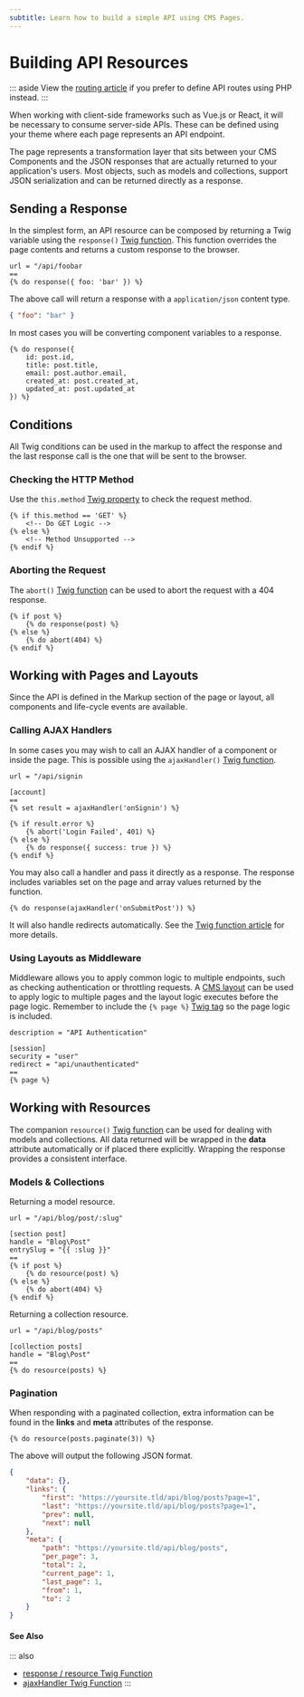 ```yaml
---
subtitle: Learn how to build a simple API using CMS Pages.
---
```

# Building API Resources

::: aside
View the [routing article](../../extend/system/routing.md) if you prefer to define API routes using PHP instead.
:::

When working with client-side frameworks such as Vue.js or React, it will be necessary to consume server-side APIs. These can be defined using your theme where each page represents an API endpoint.

The page represents a transformation layer that sits between your CMS Components and the JSON responses that are actually returned to your application's users. Most objects, such as models and collections, support JSON serialization and can be returned directly as a response.

## Sending a Response

In the simplest form, an API resource can be composed by returning a Twig variable using the `response()` [Twig function](../../markup/function/response.md). This function overrides the page contents and returns a custom response to the browser.

```twig
url = "/api/foobar
==
{% do response({ foo: 'bar' }) %}
```

The above call will return a response with a `application/json` content type.

```json
{ "foo": "bar" }
```

In most cases you will be converting component variables to a response.

```twig
{% do response({
    id: post.id,
    title: post.title,
    email: post.author.email,
    created_at: post.created_at,
    updated_at: post.updated_at
}) %}
```

## Conditions

All Twig conditions can be used in the markup to affect the response and the last response call is the one that will be sent to the browser.

### Checking the HTTP Method

Use the `this.method` [Twig property](../../markup/property/this-method.md) to check the request method.

```twig
{% if this.method == 'GET' %}
    <!-- Do GET Logic -->
{% else %}
    <!-- Method Unsupported -->
{% endif %}
```

### Aborting the Request

The `abort()` [Twig function](../../markup/function/abort.md) can be used to abort the request with a 404 response.

```twig
{% if post %}
    {% do response(post) %}
{% else %}
    {% do abort(404) %}
{% endif %}
```

## Working with Pages and Layouts

Since the API is defined in the Markup section of the page or layout, all components and life-cycle events are available.

### Calling AJAX Handlers

In some cases you may wish to call an AJAX handler of a component or inside the page. This is possible using the `ajaxHandler()` [Twig function](../../markup/function/ajax-handler.md).

```twig
url = "/api/signin

[account]
==
{% set result = ajaxHandler('onSignin') %}

{% if result.error %}
    {% abort('Login Failed', 401) %}
{% else %}
    {% do response({ success: true }) %}
{% endif %}
```

You may also call a handler and pass it directly as a response. The response includes variables set on the page and array values returned by the function.

```twig
{% do response(ajaxHandler('onSubmitPost')) %}
```

It will also handle redirects automatically. See the [Twig function article](../../markup/function/ajax-handler.md) for more details.

### Using Layouts as Middleware

Middleware allows you to apply common logic to multiple endpoints, such as checking authentication or throttling requests. A [CMS layout](../themes/layouts.md) can be used to apply logic to multiple pages and the layout logic executes before the page logic. Remember to include the `{% page %}` [Twig tag](../../markup/tag/page.md) so the page logic is included.

```twig
description = "API Authentication"

[session]
security = "user"
redirect = "api/unauthenticated"
==
{% page %}
```

## Working with Resources

The companion  `resource()` [Twig function](../../markup/function/response.md) can be used for dealing with models and collections. All data returned will be wrapped in the **data** attribute automatically or if placed there explicitly. Wrapping the response provides a consistent interface.

### Models & Collections

Returning a model resource.

```twig
url = "/api/blog/post/:slug"

[section post]
handle = "Blog\Post"
entrySlug = "{{ :slug }}"
==
{% if post %}
    {% do resource(post) %}
{% else %}
    {% do abort(404) %}
{% endif %}
```

Returning a collection resource.

```twig
url = "/api/blog/posts"

[collection posts]
handle = "Blog\Post"
==
{% do resource(posts) %}
```

### Pagination

When responding with a paginated collection, extra information can be found in the **links** and **meta** attributes of the response.

```twig
{% do resource(posts.paginate(3)) %}
```

The above will output the following JSON format.

```json
{
    "data": {},
    "links": {
        "first": "https://yoursite.tld/api/blog/posts?page=1",
        "last": "https://yoursite.tld/api/blog/posts?page=1",
        "prev": null,
        "next": null
    },
    "meta": {
        "path": "https://yoursite.tld/api/blog/posts",
        "per_page": 3,
        "total": 2,
        "current_page": 1,
        "last_page": 1,
        "from": 1,
        "to": 2
    }
}
```

#### See Also

::: also
* [response / resource Twig Function](../../markup/function/response.md)
* [ajaxHandler Twig Function](../../markup/function/ajax-handler.md)
:::
